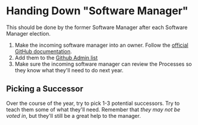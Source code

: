 # Handing Down "Software Manager"

This should be done by the former Software Manager after each Software Manager election.

1) Make the incoming software manager into an owner. Follow the [official GitHub documentation](https://docs.github.com/en/organizations/managing-peoples-access-to-your-organization-with-roles/maintaining-ownership-continuity-for-your-organization#appointing-an-organization-owner).
2) Add them to the [Github Admin list](../people-to-ask-about-things/github-admin.md)
3) Make sure the incoming software manager can review the Processes so they know what they'll need to do next year.


## Picking a Successor

Over the course of the year, try to pick 1-3 potential successors. Try to teach them some of what they'll need. Remember that *they may not be voted in*, but they'll still be a great help to the manager.